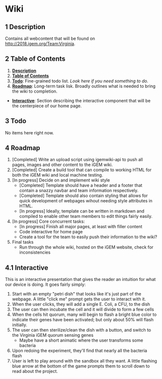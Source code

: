# Wiki

## 1 Description

Contains all webcontent that will be found on http://2018.igem.org/Team:Virginia.

## 2 Table of Contents

1. [**Description**](#1-description)
2. [**Table of Contents**](#2-table-of-contents)
3. [**Todo**](#3-todo): Fine-grained todo list. _Look here if you need something to do._
4. [**Roadmap**](#4-roadmap): Long-term task lisk. Broadly outlines what is needed to bring the wiki to completion.
  - [**Interactive**](#5-interactive): Section describing the interactive component that will be the centerpiece of our home page.

## 3 Todo

No items here right now.

## 4 Roadmap

1. [Completed] Write an upload script using igemwiki-api to push all pages, images and other content to the iGEM wiki.
2. [Completed] Create a build tool that can compile to working HTML for both the iGEM wiki and local machine testing.
3. [In progress] Decide on and implement wiki style
    - [Completed] Template should have a header and a footer that contain a snazzy navbar and team information respectively.
    - [Completed] Template should also contain styling that allows for quick development of webpages wihout needing style attributes in HTML.
    - [In progress] Ideally, template can be written in markdown and compiled to enable other team members to edit things fairly easily.
4. [In progress] Core concurrent tasks:
    - [In progress] Finish all major pages, at least with filler content
    - Code interactive for home page
    - Create a tool for the team to easily push their information to the wiki?
5. Final tasks
    - Run through the whole wiki, hosted on the iGEM website, check for inconsistencies

## 4.1 Interactive

This is an interactive presentation that gives the reader an intuition for what our device is doing. It goes fairly simply:

1. Start with an empty "petri dish" that looks like it's just part of the webpage. A little "click me" prompt gets the user to interact with it.
2. When the user clicks, they will add a single E. Coli, a CFU, to the dish
3. The user can then incubate the cell and it will divide to form a few cells
4. When the cells hit quorum, many will begin to flash a bright blue color to indicate their genes have been activated; but only about 50% will flash initially.
5. The user can then sterilize/clean the dish with a button, and switch to the Virginia iGEM quorum sensing genes
    - Maybe have a short animatic where the user transforms some bacteria
6. Upon redoing the experiment, they'll find that nearly all the bacteria flash
7. User is left to play around with the sandbox all they want. A little flashing blue arrow at the bottom of the game prompts them to scroll down to read about the project.
